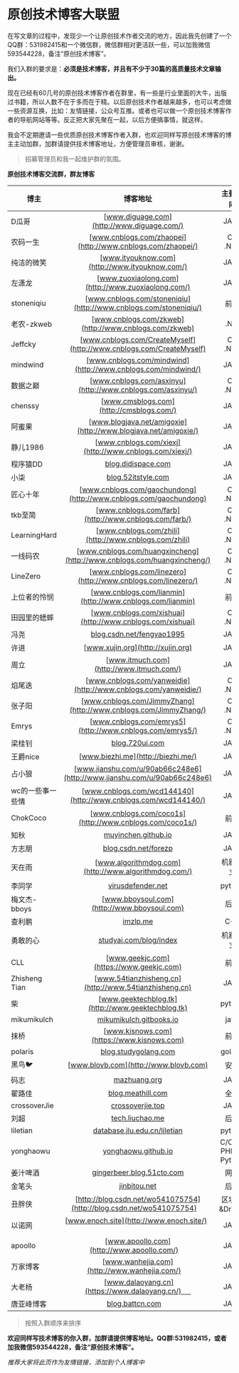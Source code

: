 # 原创技术博客大联盟

在写文章的过程中，发现少一个让原创技术作者交流的地方，因此我先创建了一个QQ群：531982415和一个微信群，微信群相对更活跃一些，可以加我微信593544228，备注“原创技术博客”。

我们入群的要求是：**必须是技术博客，并且有不少于30篇的高质量技术文章输出。**

现在已经有60几号的原创技术博客作者在群里，有一些是行业里面的大牛，出版过书籍，所以人数不在于多而在于精。以后原创技术作者越来越多，也可以考虑做一些资源互换，比如：友情链接，公众号互推。或者也可以做一个原创技术博客作者的导航网站等等。反正把大家先聚在一起，以后方便搞事情，就这样。

我会不定期邀请一些优质原创技术博客作者入群，也欢迎同样写原创技术博客的博主主动加群，加群请提供技术博客地址，方便管理员审核，谢谢。

> 招募管理员和我一起维护群的氛围。 
 
**原创技术博客交流群，群友博客**


| 博主          |   博客地址    |   主要方向      | 微信公众号 |
| ------------- |:-------------:| :-------------: |      -----:|
| D瓜哥      |  [www.diguage.com](http://www.diguage.com/) | JAVA |
| 农码一生     | [www.cnblogs.com/zhaopei](http://www.cnblogs.com/zhaopei/)     |    C# .NET |
| 纯洁的微笑 | [www.ityouknow.com](http://www.ityouknow.com/)     |   JAVA | 纯洁的微笑|
| 左潇龙 | [www.zuoxiaolong.com](http://www.zuoxiaolong.com/)     |   JAVA |
| stoneniqiu | [www.cnblogs.com/stoneniqiu](http://www.cnblogs.com/stoneniqiu/)     |   前端  |
| 老农-zkweb | [www.cnblogs.com/zkweb](http://www.cnblogs.com/zkweb)     |   .Net  |
| Jeffcky | [www.cnblogs.com/CreateMyself](http://www.cnblogs.com/CreateMyself)     |   C# .NET  |
| mindwind | [www.cnblogs.com/mindwind](http://www.cnblogs.com/mindwind/)     |   JAVA | mindwind|
| 数据之巅 | [www.cnblogs.com/asxinyu](http://www.cnblogs.com/asxinyu/)     |   C# .NET |
| chenssy | [www.cmsblogs.com](http://cmsblogs.com/)     |   JAVA |
| 阿蜜果 | [www.blogjava.net/amigoxie](http://www.blogjava.net/amigoxie/)     |   JAVA |
|静儿1986 | [www.cnblogs.com/xiexj](http://www.cnblogs.com/xiexj/)     |   JAVA |
|程序猿DD | [blog.didispace.com](http://blog.didispace.com)     |   JAVA | 程序猿DD|
|小柒 | [blog.52itstyle.com](http://blog.52itstyle.com/)     |   JAVA |
|匠心十年 | [www.cnblogs.com/gaochundong](http://www.cnblogs.com/gaochundong)     |  C# .NET   |
|tkb至简 | [www.cnblogs.com/farb](http://www.cnblogs.com/farb/)     |  C# .NET   |
|LearningHard | [www.cnblogs.com/zhili](http://www.cnblogs.com/zhili)     |  C# .NET   |
|一线码农 | [www.cnblogs.com/huangxincheng](http://www.cnblogs.com/huangxincheng/)     |  C# .NET   |
|LineZero | [www.cnblogs.com/linezero](http://www.cnblogs.com/linezero/)     |   C# .NET  |
|上位者的怜悯 | [www.cnblogs.com/lianmin](http://www.cnblogs.com/lianmin)     |  前端   |
|田园里的蟋蟀 | [www.cnblogs.com/xishuai](http://www.cnblogs.com/xishuai)     |   C# .NET  |
|冯尧 | [blog.csdn.net/fengyao1995](http://blog.csdn.net/fengyao1995)     |  JAVA |
|许进 | [www.xujin.org](http://xujin.org)     |  JAVA |
|周立 | [www.itmuch.com](http://www.itmuch.com/)     |  JAVA |
|焰尾迭 | [www.cnblogs.com/yanweidie](http://www.cnblogs.com/yanweidie/)     |    C# .NET  |
|张子阳 | [www.cnblogs.com/JimmyZhang](http://www.cnblogs.com/JimmyZhang/)     |    C# .NET  |
|Emrys | [www.cnblogs.com/emrys5](http://www.cnblogs.com/emrys5/)     |    C# .NET  |
|梁桂钊| [blog.720ui.com](http://blog.720ui.com/)     |   JAVA | 服务端思维|
|王爵nice| [www.biezhi.me](http://biezhi.me/)     |   JAVA |
|占小狼| [www.jianshu.com/u/90ab66c248e6](http://www.jianshu.com/u/90ab66c248e6)     |   JAVA |
|wc的一些事一些情| [www.cnblogs.com/wcd144140](http://www.cnblogs.com/wcd144140/)     |   JAVA |
|ChokCoco| [www.cnblogs.com/coco1s](http://www.cnblogs.com/coco1s/)     |   前端 |
|知秋| [muyinchen.github.io](https://muyinchen.github.io/)     |   JAVA |
|方志朋| [blog.csdn.net/forezp](http://blog.csdn.net/forezp)     |   JAVA |
|天在雨| [www.algorithmdog.com](http://www.algorithmdog.com/)     |   机器学习 |
|李同学| [virusdefender.net](https://virusdefender.net)     |   python |
|梅文杰-bboys| [www.bboysoul.com](http://www.bboysoul.com)     |   后端 |
|查利鹏| [imzlp.me](https://imzlp.me)     |   C++ |
|勇敢的心| [studyai.com/blog/index](http://studyai.com/blog/index)     |  机器学习  |
|CLL| [www.geekjc.com](https://www.geekjc.com)     |  前端  |
|Zhisheng Tian| [www.54tianzhisheng.cn](http://www.54tianzhisheng.cn)     |  JAVA  |
|柴| [www.geektechblog.tk](http://www.geektechblog.tk)     |  python  |
|mikumikulch| [mikumikulch.gitbooks.io](https://mikumikulch.gitbooks.io/chucklin_blog/content/ )     |  java  |
|抹桥| [www.kisnows.com](https://www.kisnows.com)     |  前端  |
|polaris| [blog.studygolang.com](http://blog.studygolang.com)     |  golang |
|黑鸟🐦| [www.blovb.com](http://www.blovb.com)     |  安全 |
|码志| [mazhuang.org](http://mazhuang.org)     |  JAVA |
|翟路佳| [blog.meathill.com](http://blog.meathill.com)     |  全栈 |
|crossoverJie| [crossoverjie.top](https://crossoverjie.top)     | JAVA | crossoverJie
|刘超| [tech.liuchao.me](https://tech.liuchao.me)     | 后端 |
|liletian| [database.jlu.edu.cn/liletian](http://database.jlu.edu.cn/liletian)     | python |
|yonghaowu| [yonghaowu.github.io](http://yonghaowu.github.io)     | C/C++, PHP or Python |
|姜汁啤酒| [gingerbeer.blog.51cto.com](http://gingerbeer.blog.51cto.com)     | 网络 |
|金笔头| [jinbitou.net](http://jinbitou.net)     | 后端 |
|丑胖侠| [http://blog.csdn.net/wo541075754](http://blog.csdn.net/wo541075754)     | 区块链&Drools |
|以诺网| [www.enoch.site](http://www.enoch.site/)     | JAVA |无
|apoollo| [www.apoollo.com](http://www.apoollo.com/)     | JAVA |无
|万家博客| [www.wanhejia.com](http://www.wanhejia.com/)     | JAVA |无
|大老杨| [www.dalaoyang.cn](https://www.dalaoyang.cn/)     | JAVA |大老杨
|唐亚峰博客| [blog.battcn.com](http://blog.battcn.com/)     | JAVA |battcn


> 按照入群顺序来排序



**欢迎同样写技术博客的你入群，加群请提供博客地址。QQ群:531982415，或者加我微信593544228，备注“原创技术博客”。**


   
*推荐大家将此页作为友情链接，添加到个人博客中*


<div style="display:none">
<script src="https://s22.cnzz.com/z_stat.php?id=1264526122&web_id=1264526122" language="JavaScript"></script>
</div>
